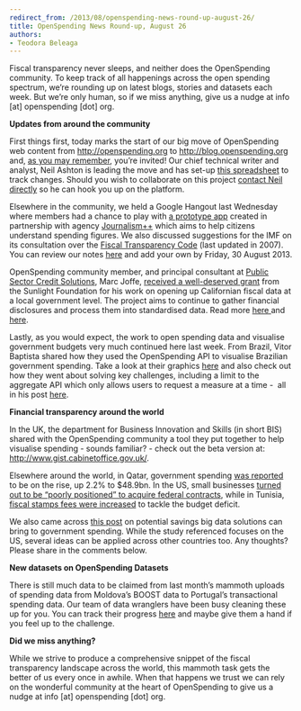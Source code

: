 ```yaml
---
redirect_from: /2013/08/openspending-news-round-up-august-26/
title: OpenSpending News Round-up, August 26
authors:
- Teodora Beleaga
---
```

<p style="text-align: left;" dir="ltr">Fiscal transparency never sleeps, and neither does the OpenSpending community. To keep track of all happenings across the open spending spectrum, we’re rounding up on latest blogs, stories and datasets each week. But we’re only human, so if we miss anything, give us a nudge at info [at] openspending [dot] org.

<p style="text-align: left;"><strong>Updates from around the community</strong>

<p style="text-align: left;">First things first, today marks the start of our big move of OpenSpending web content from <a href="http://openspending.org">http://openspending.org</a> to <a href="http://blog.openspending.org">http://blog.openspending.org</a> and, <a href="http://blog.openspending.org/2013/08/20/site-move-sprint/">as you may remember</a>, you’re invited! Our chief technical writer and analyst, Neil Ashton is leading the move and has set-up <a href="https://docs.google.com/spreadsheet/ccc?key=0AqR8dXc6Ji4JdEZpYWZoVWFWS2QxdkJCVzVoNmRodWc#gid=0">this spreadsheet</a> to track changes. Should you wish to collaborate on this project <a href="https://twitter.com/nmashton">contact Neil directly</a> so he can hook you up on the platform.

<p style="text-align: left;">Elsewhere in the community, we held a Google Hangout last Wednesday where members had a chance to play with <a href="http://okf-spendingstories-staging.herokuapp.com/">a prototype app</a> created in partnership with agency <a href="http://jplusplus.org/">Journalism++</a> which aims to help citizens understand spending figures. We also discussed suggestions for the IMF on its consultation over the <a href="http://www.imf.org/external/np/exr/consult/2013/fisctransp/pdf/070113.pdf">Fiscal Transparency Code</a> (last updated in 2007). You can review our notes <a href="https://docs.google.com/document/d/1mKbLL11XA9uDGRxH981BZUtURW3kty7Bb2iTvCJU7_Q/edit#">here</a> and add your own by Friday, 30 August 2013.

<p style="text-align: left;">OpenSpending community member, and principal consultant at <a href="http://www.publicsectorcredit.org/">Public Sector Credit Solutions</a>, Marc Joffe, <a href="http://sunlightfoundation.com/blog/2013/08/22/announcing-the-first-seven-opengov-grants/">received a well-deserved grant</a> from the Sunlight Foundation for his work on opening up Californian fiscal data at a local government level. The project aims to continue to gather financial disclosures and process them into standardised data. Read more <a href="http://www.publicsectorcredit.org/ca/en/cities">here </a>and <a href="http://www.theguardian.com/local-government-network/2013/aug/01/open-governance-projects-compare-council-finances">here</a>.

<p style="text-align: left;">Lastly, as you would expect, the work to open spending data and visualise government budgets very much continued here last week. From Brazil, Vitor Baptista shared how they used the OpenSpending API to visualise Brazilian government spending. Take a look at their graphics <a href="http://www.flickr.com/photos/okfn/9517213800/">here</a> and also check out how they went about solving key challenges, including a limit to the aggregate API which only allows users to request a measure at a time -  all in his post <a href="http://blog.openspending.org/2013/08/20/okfb-inesc/">here</a>.

<p style="text-align: left;"><strong>Financial transparency around the world</strong>

<p style="text-align: left;">In the UK, the department for Business Innovation and Skills (in short BIS) shared with the OpenSpending community a tool they put together to help visualise spending - sounds familiar? - check out the beta version at: <a href="http://www.gist.cabinetoffice.gov.uk/">http://www.gist.cabinetoffice.gov.uk/</a>.

<p style="text-align: left;">Elsewhere around the world, in Qatar, government spending <a href="http://www.arabnews.com/news/462139">was reported</a> to be on the rise, up 2.2% to $48.9bn. In the US, small businesses <a href="http://www.businessweek.com/articles/2013-08-21/its-christmastime-for-big-government-contractors-dot-for-small-firms-not-so-much">turned out to be “poorly positioned” to acquire federal contracts</a>, while in Tunisia, <a href="http://www.thetunistimes.com/2013/08/tunisian-government-increases-fiscal-stamps-fees-to-shrink-budget-deficit-25909/#">fiscal stamps fees were increased</a> to tackle the budget deficit.

<p style="text-align: left;">We also came across <a href="http://www.informationweek.com/government/information-management/big-data-analysis-vs-government-spending/240160233">this post</a> on potential savings big data solutions can bring to government spending. While the study referenced focuses on the US, several ideas can be applied across other countries too. Any thoughts? Please share in the comments below.

<p style="text-align: left;"><strong>New datasets on OpenSpending Datasets</strong>

<p style="text-align: left;">There is still much data to be claimed from last month’s mammoth uploads of spending data from Moldova’s BOOST data to Portugal’s transactional spending data. Our team of data wranglers have been busy cleaning these up for you. You can track their progress <a href="https://github.com/openspending/datatoload/issues">here</a> and maybe give them a hand if you feel up to the challenge.

<p style="text-align: left;"><strong>Did we miss anything?</strong>

<p style="text-align: left;" dir="ltr">While we strive to produce a comprehensive snippet of the fiscal transparency landscape across the world, this mammoth task gets the better of us every once in awhile. When that happens we trust we can rely on the wonderful community at the heart of OpenSpending to give us a nudge at info [at] openspending [dot] org.

<p style="text-align: left;">
